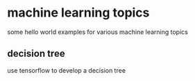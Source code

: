 # machine learning topics
some hello world examples for various machine learning topics

## decision tree
use tensorflow to develop a decision tree